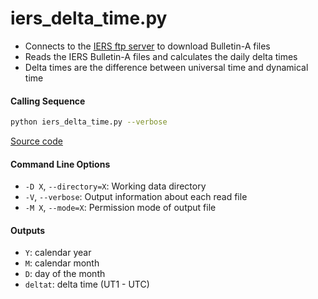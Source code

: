 iers_delta_time.py
==================

 - Connects to the [IERS ftp server](ftp://ftp.iers.org/products/eop/rapid/bulletina/) to download Bulletin-A files
 - Reads the IERS Bulletin-A files and calculates the daily delta times
 - Delta times are the difference between universal time and dynamical time

#### Calling Sequence
```bash
python iers_delta_time.py --verbose
```
[Source code](https://github.com/tsutterley/pyTMD/blob/master/scripts/iers_delta_time.py)

#### Command Line Options
 - `-D X`, `--directory=X`: Working data directory
 - `-V`, `--verbose`: Output information about each read file
 - `-M X`, `--mode=X`: Permission mode of output file

#### Outputs
 - `Y`: calendar year
 - `M`: calendar month
 - `D`: day of the month  
 - `deltat`: delta time (UT1 - UTC)
